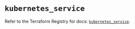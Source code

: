 # `kubernetes_service`

Refer to the Terraform Registry for docs: [`kubernetes_service`](https://registry.terraform.io/providers/hashicorp/kubernetes/2.37.0/docs/resources/service).
